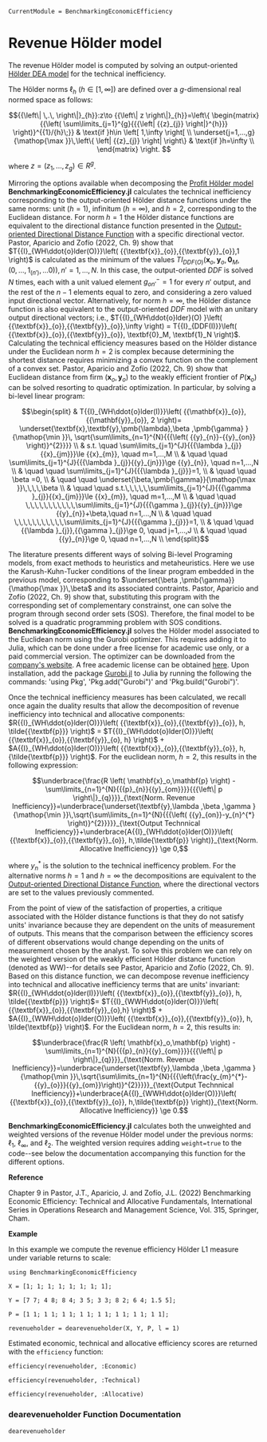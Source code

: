 ```@meta
CurrentModule = BenchmarkingEconomicEfficiency
```

# Revenue Hölder model

The revenue Hölder model is computed by solving an output-oriented [Hölder DEA model](https://javierbarbero.github.io/DataEnvelopmentAnalysis.jl/stable/technical/holder/) for the technical inefficiency.

The Hölder norms ${{\ell }_{h}}$ ($h\in \left[ 1,\infty  \right]$) are defined over a $g$-dimensional real normed space as follows:

```math
{{\left\| \,.\, \right\|}_{h}}:z\to {{\left\| z \right\|}_{h}}=\left\{ \begin{matrix}
{{\left( \sum\limits_{j=1}^{g}{{{\left| {{z}_{j}} \right|}^{h}}} \right)}^{{1}/{h}\;}} & \text{if }h\in \left[ 1,\infty  \right[  \\ 
\underset{j=1,...,g}{\mathop{\max }}\,\left\{ \left| {{z}_{j}} \right| \right\} & \text{if }h=\infty   \\
\end{matrix} \right. 	
```

where $z=\left( {{z}_{1}},...,{{z}_{g}} \right)\in {{R}^{g}}$. 

Mirroring the options available when decomposing the [Profit Hölder model](@ref) **BenchmarkingEconomicEfficiency.jl** calculates the technical inefficiency corresponding to the output-oriented Hölder distance functions under the same norms: unit ($h=1$), infinitum ($h=\infty$), and $h=2$, corresponding to the Euclidean distance. For norm $h=1$ the Hölder distance functions are equivalent to the directional distance function presented in the [Output-oriented Directional Distance Function](https://javierbarbero.github.io/DataEnvelopmentAnalysis.jl/stable/technical/directional/) with  a specific directional vector. Pastor, Aparicio and Zofío (2022, Ch. 9) show that $T{{I}_{WH\ddot{o}lder(O)}}\left( {{\textbf{x}}_{o}},{{\textbf{y}}_{o}},1 \right)$ is calculated as the minimum of the values $T{{I}_{DDF(O)}}\left( {{\textbf{x}}_{o}},{{\textbf{y}}_{o}}, \textbf{0}_M, \left( 0,...,{{1}_{\left( {{n}'} \right)}},...0 \right) \right), {n}'=1,...,N$. In this case, the output-oriented $DDF$ is solved $N$ times, each with a unit valued element $g^-_{on'}=1$ for every $n'$ output, and the rest of the $n-1$ elements equal to zero, and considering a zero valued input directional vector. Alternatively, for norm $h=\infty$, the Hölder distance function is also equivalent to the output-oriented *DDF* model with an unitary  output directional vectors; i.e., $T{{I}_{WH\ddot{o}lder}(O) }\left( {{\textbf{x}}_{o}},{{\textbf{y}}_{o}},\infty \right) = T{{I}_{DDF(I)}}\left( {{\textbf{x}}_{o}},{{\textbf{y}}_{o}}, \textbf{0}_M, \textbf{1}_N \right)$. Calculating the technical efficiency measures based on the Hölder distance under the Euclidean norm $h=2$ is complex because determining the shortest distance requires minimizing a convex function on the complement of a convex set. Pastor, Aparicio and Zofío (2022, Ch. 9) show that Euclidean distance from firm $({{\textbf{x}}_{o}},{{\textbf{y}}_{o}})$ to the weakly efficient frontier of $P\left( {{\textbf{x}}_{o}} \right)$ can be solved resorting to quadratic optimization. In particular, by solving a bi-level linear program:

```math
\begin{split}
& T{{I}_{WH\ddot{o}lder(I)}}\left( {{\mathbf{x}}_{o}},{{\mathbf{y}}_{o}}, 2 \right)= \underset{\textbf{x},\textbf{y},\pmb{\lambda},\beta ,\pmb{\gamma} }{\mathop{\min }}\, \sqrt{\sum\limits_{n=1}^{N}{{{\left( {{y}_{n}}-{{y}_{on}} \right)}^{2}}}}  \\
	& s.t. \quad \sum\limits_{j=1}^{J}{{{\lambda }_{j}}{{x}_{jm}}}\le {{x}_{m}}, \quad  m=1,...,M  \\
	&  \quad \quad \sum\limits_{j=1}^{J}{{{\lambda }_{j}}{{y}_{jn}}}\ge {{y}_{n}}, \quad  n=1,...,N  \\
	& \quad \quad  \sum\limits_{j=1}^{J}{{{\lambda }_{j}}}=1,   \\
	& \quad \quad \beta =0, \\
	& \quad \quad \underset{\beta,\pmb{\gamma}}{\mathop{\max }}\,\,\,\,\beta    \\
	& \quad \quad s.t.\,\,\,\,\,\sum\limits_{j=1}^{J}{{{\gamma }_{j}}{{x}_{jm}}}\le {{x}_{m}}, \quad m=1,...,M  \\
	& \quad \quad \,\,\,\,\,\,\,\,\,\,\,\sum\limits_{j=1}^{J}{{{\gamma }_{j}}{{y}_{jn}}}\ge {{y}_{n}}+\beta,\quad  n=1,...,N  \\
	& \quad \quad \,\,\,\,\,\,\,\,\,\,\,\sum\limits_{j=1}^{J}{{{\gamma }_{j}}}=1, \\
	& \quad \quad {{\lambda }_{j}},{{\gamma }_{j}}\ge 0, \quad j=1,...,J  \\
	& \quad \quad {{y}_{n}}\ge 0, \quad n=1,...,N  \\
\end{split}
```
The literature presents different ways of solving Bi-level Programing models, from exact methods to heuristics and metaheuristics. Here we use the Karush-Kuhn-Tucker conditions of the linear program embedded in the previous model, corresponding to $\underset{\beta ,\pmb{\gamma}}{\mathop{\max }}\,\beta$ and its associated contraints. Pastor, Aparicio and Zofío (2022, Ch. 9) show that, substituting this program with the corresponding set of complementary constrainst, one can solve the program through second order sets (SOS). Therefore, the final model to be solved is a quadratic programming problem with SOS conditions. **BenchmarkingEconomicEfficiency.jl** solves the Hölder  model associated to the Euclidean norm using the Gurobi optimizer. This requires adding it to Julia, which can be done under a free license for academic use only, or a paid commercial version. The optimizer can be downloaded from the [company's website](https://www.gurobi.com/). A free academic license can be obtained [here](https://www.gurobi.com/downloads/end-user-license-agreement-academic/). Upon installation, add the package [Gurobi.jl](https://github.com/jump-dev/Gurobi.jl) to Julia by running the following the commands: 'using Pkg', 'Pkg.add("Gurobi")' and 'Pkg.build("Gurobi")'.    

Once the technical inefficiency measures has been calculated, we recall once again the duality results that allow the decomposition of revenue inefficiency into technical and allocative components: $R{{I}_{WH\ddot{o}lder(O)}}\left( {{\textbf{x}}_{o}},{{\textbf{y}}_{o}}, h, \tilde{{\textbf{p}}} \right)$ = $T{{I}_{WH\ddot{o}lder(O)}}\left( {{\textbf{x}}_{o}},{{\textbf{y}}_{o}, h} \right)$ + $A{{I}_{WH\ddot{o}lder(O)}}\left( {{\textbf{x}}_{o}},{{\textbf{y}}_{o}}, h, {\tilde{\textbf{p}}} \right)$. For the euclidean norm, $h=2$, this results in the following expression: 

```math
\underbrace{\frac{R \left( \mathbf{x}_o,\mathbf{p} \right) - \sum\limits_{n=1}^{N}{{{p}_{n}}{{y}_{om}}}}{{{\left\| p \right\|}_{q}}}}_{\text{Norm. Revenue Inefficiency}}=\underbrace{\underset{\textbf{y},\lambda ,\beta ,\gamma }{\mathop{\min }}\,\sqrt{\sum\limits_{n=1}^{N}{{{\left( {{y}_{on}}-y_{n}^{*} \right)}^{2}}}}}_{\text{Output Technnical Inefficiency}}+\underbrace{A{{I}_{WH\ddot{o}lder(O)}}\left( {{\textbf{x}}_{o}},{{\textbf{y}}_{o}}, h,\tilde{\textbf{p}} \right)}_{\text{Norm. Allocative Inefficiency}} \ge 0,
```

where $y^{*}_{n}$ is the solution to the technical inefficency problem. For the alternative norms $h=1$ and $h=\infty$ the decompositions are equivalent to the [Output-oriented Directional Distance Function](https://javierbarbero.github.io/DataEnvelopmentAnalysis.jl/stable/technical/directional/), where the directional vectors are set to the values previously commented. 

From the point of view of the satisfaction of properties, a critique associated with the Hölder distance functions is that they do not satisfy units' invariance because they are dependent on the units of measurement of outputs. This means that the comparison between the efficiency scores of different observations would change depending on the units of measurement chosen by the analyst. To solve this problem we can rely on the weighted version of the weakly efficient Hölder distance function (denoted as WW)--for details see Pastor, Aparicio and Zofío (2022, Ch. 9). Based on this distance function, we can decompose revenue inefficiency into technical and allocative inefficiency terms that are units' invariant: $R{{I}_{WH\ddot{o}lder(I)}}\left( {{\textbf{x}}_{o}},{{\textbf{y}}_{o}}, h, \tilde{{\textbf{p}}} \right)$= $T{{I}_{WWH\ddot{o}lder(O)}}\left( {{\textbf{x}}_{o}},{{\textbf{y}}_{o},h} \right)$ + $A{{I}_{WWH\ddot{o}lder(O)}}\left( {{\textbf{x}}_{o}},{{\textbf{y}}_{o}}, h, \tilde{\textbf{p}} \right)$. For the Euclidean norm, $h=2$, this results in: 

```math
\underbrace{\frac{R \left( \mathbf{x}_o,\mathbf{p} \right) - \sum\limits_{n=1}^{N}{{{p}_{n}}{{y}_{om}}}}{{{\left\| p \right\|}_{q}}}}_{\text{Norm. Revenue Inefficiency}}=\underbrace{\underset{\textbf{y},\lambda ,\beta ,\gamma }{\mathop{\min }}\,\sqrt{\sum\limits_{n=1}^{N}{{{\left(\frac{y_{m}^{*}-{{y}_{o}}}{{y}_{om}}\right)}^{2}}}}}_{\text{Output Technnical Inefficiency}}+\underbrace{A{{I}_{WWH\ddot{o}lder(O)}}\left( {{\textbf{x}}_{o}},{{\textbf{y}}_{o}}, h,\tilde{\textbf{p}} \right)}_{\text{Norm. Allocative Inefficiency}} \ge 0.
```

**BenchmarkingEconomicEfficiency.jl** calculates both the unweighted and weighted versions of the revenue Hölder model under the previous norms: ${{\ell }_{1}}$,  ${{\ell }_{\infty }}$, and ${{\ell }_{2}}$. The weighted version requires adding `weight=true` to the code--see below the documentation accompanying this function for the different options. 

**Reference**

Chapter 9 in Pastor, J.T., Aparicio, J. and Zofío, J.L. (2022) Benchmarking Economic Efficiency: Technical and Allocative Fundamentals, International Series in Operations Research and Management Science, Vol. 315,  Springer, Cham. 

**Example**


In this example we compute the revenue efficiency Hölder L1 measure under variable returns to scale:
```@example revenueholder
using BenchmarkingEconomicEfficiency

X = [1; 1; 1; 1; 1; 1; 1; 1];

Y = [7 7; 4 8; 8 4; 3 5; 3 3; 8 2; 6 4; 1.5 5];

P = [1 1; 1 1; 1 1; 1 1; 1 1; 1 1; 1 1; 1 1];

revenueholder = dearevenueholder(X, Y, P, l = 1)
```

Estimated economic, technical and allocative efficiency scores are returned with the `efficiency` function:
```@example revenueholder
efficiency(revenueholder, :Economic)
```

```@example revenueholder
efficiency(revenueholder, :Technical)
```

```@example revenueholder
efficiency(revenueholder, :Allocative)
```

### dearevenueholder Function Documentation

```@docs
dearevenueholder
```

